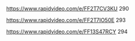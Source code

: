 https://www.rapidvideo.com/e/FF2T7CV3KU 290

https://www.rapidvideo.com/e/FF2T7IO50E 293

https://www.rapidvideo.com/e/FF13S47RCY 294
